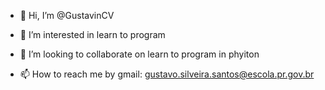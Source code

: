 - 👋 Hi, I’m @GustavinCV
- 👀 I’m interested in learn to program
- 💞️ I’m looking to collaborate on learn to program in phyiton

- 📫 How to reach me by gmail: gustavo.silveira.santos@escola.pr.gov.br

<!---
GustavinCV/GustavinCV is a ✨ special ✨ repository because its `README.md` (this file) appears on your GitHub profile.
You can click the Preview link to take a look at your changes.
--->
